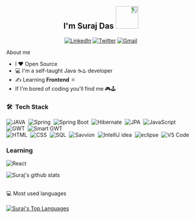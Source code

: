    
<h2 align="center">I'm Suraj Das  <img src="https://media1.giphy.com/media/TbKWoWsismjA2FZbnT/giphy.gif?cid=ecf05e471ecu51avg0d9qy3epzqg62chvx27eetdacgnpwo0&ep=v1_stickers_search&rid=giphy.gif&ct=s"
                                    height="60" style="-webkit-transform: rotate(90deg);-moz-transform: rotate(90deg);-ms-transform: rotate(90deg);-o-transform: rotate(90deg);transform: rotate(90deg);"></h2>



<p align="center">
  <a href="https://www.linkedin.com/in/surajdas31"><img alt="LinkedIn" title="LinkedIn" src="https://img.shields.io/badge/-LinkedIn-0077B5?style=for-the-badge&logo=linkedin&logoColor=white"/></a>
  <a href="https://twitter.com/surajdas_31"><img alt="Twitter" title="Twitter" src="https://img.shields.io/badge/-Twitter-1DA1F2?style=for-the-badge&logo=twitter&logoColor=white"/></a>
  <a href="mailto:surajdas3108@gmail.com"><img alt="Gmail" title="Mail" src="https://img.shields.io/badge/-Gmail-F0F6FC?style=for-the-badge&logo=gmail&logoColor=#EA4335"/></a>
</p>


  About me

*  I ❤ Open Source
* 💻 I'm a self-taught Java ☕♨️ developer
* ✍️ Learning <b>Frontend</b> ⚛️
*  If I'm bored of coding you'll find me 🎮🕹️


### 🛠 &nbsp;Tech Stack
![JAVA](https://img.shields.io/badge/-Java-05122A?style=flat&logo=java)&nbsp;
![Spring](https://img.shields.io/badge/-Spring-05122A?style=flat&logo=spring)&nbsp;
![Spring Boot](https://img.shields.io/badge/-Spring%20Boot-05122A?style=flat&logo=spring-boot)&nbsp;
![Hibernate](https://img.shields.io/badge/-Hibernate-05122A?style=flat&logo=hibernate)&nbsp;
![JPA](https://img.shields.io/badge/-JPA-05122A?style=flat&logo=jpa)&nbsp;
![JavaScript](https://img.shields.io/badge/-JavaScript-05122A?style=flat&logo=javascript)&nbsp; 
![GWT](https://img.shields.io/badge/-GWT-05122A?style=flat&logo=GWT&logoColor=092E20)&nbsp;
![Smart GWT](https://img.shields.io/badge/-Smart%20GWT-05122A?style=flat&logo=smart-gwt&logoColor=563D7C)\
![HTML](https://img.shields.io/badge/-HTML-05122A?style=flat&logo=HTML5)&nbsp;
![CSS](https://img.shields.io/badge/-CSS-05122A?style=flat&logo=CSS3&logoColor=1572B6)&nbsp;
![SQL](https://img.shields.io/badge/-SQL-05122A?style=flat&logo=SQL&logoColor=1572B6)&nbsp;
![Savvion](https://img.shields.io/badge/-Savvion-05122A?style=flat&logo=savvion)&nbsp;
![IntelliJ idea](https://img.shields.io/badge/-IntelliJ%20idea-05122A?style=flat&logo=intellij-idea&logoColor=007ACC)&nbsp;
![eclipse](https://img.shields.io/badge/-eclipse-05122A?style=flat&logo=eclipse)&nbsp;
![VS Code](https://img.shields.io/badge/-Visual%20Studio%20Code-05122A?style=flat&logo=visual-studio-code&logoColor=007ACC)&nbsp;

### Learning
![React](https://img.shields.io/badge/-React-05122A?style=flat&logo=react)&nbsp;


![Suraj's github stats](https://github-readme-stats.vercel.app/api?username=SurajDas31&show_icons=true&hide_border=true)

<br>
 <summary>💻 Most used languages</summary>
  <br/>
  <a href="https://github.com/anuraghazra/github-readme-stats"><img alt="Suraj's Top Languages" src="https://github-readme-stats.vercel.app/api/top-langs/?username=SurajDas31&langs_count=10&layout=compact#" /></a>
  <br/>
 
